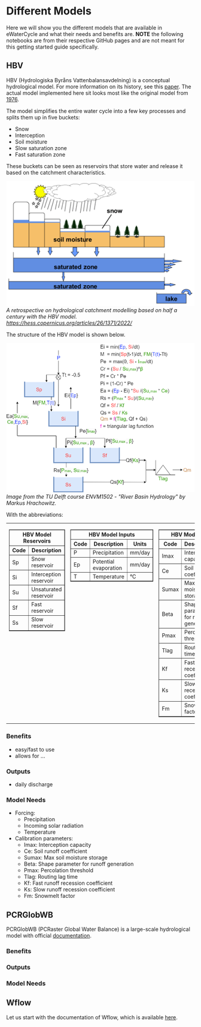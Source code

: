 # Different Models

Here we will show you the different models that are available in eWaterCycle and what their needs and benefits are.
**NOTE** the following notebooks are from their respective GitHub pages and are not meant for this getting started guide specifically.

## HBV 

HBV (Hydrologiska Byråns Vattenbalansavdelning) is a conceptual hydrological model. For more information on its history, see this [paper](https://hess.copernicus.org/articles/26/1371/2022/).
The actual model implemented here sit looks most like the original model from [1976](https://urn.kb.se/resolve?urn=urn:nbn:se:smhi:diva-5738).

The model simplifies the entire water cycle into a few key processes and splits them up in five buckets:
- Snow
- Interception
- Soil moisture
- Slow saturation zone
- Fast saturation zone

These buckets can be seen as reservoirs that store water and release it based on the catchment characteristics.


![HBV schematic](../figures/hbv/hbv_schematic.png)
*A retrospective on hydrological catchment modelling based on half a century with the HBV model. https://hess.copernicus.org/articles/26/1371/2022/*


The structure of the HBV model is shown below.

![model hbv](../figures/hbv/hbv_model_label.png)
*Image from the TU Delft course ENVM1502 - "River Basin Hydrology" by Markus Hrachowitz.*

With the abbreviations:

<table border="0" cellpadding="10" cellspacing="0">
  <tr>
    <!-- Reservoirs Section -->
    <td valign="top">
      <table border="1" cellpadding="5" cellspacing="0">
        <thead>
          <tr>
            <th colspan="2">HBV Model Reservoirs</th>
          </tr>
          <tr>
            <th>Code</th>
            <th>Description</th>
          </tr>
        </thead>
        <tbody>
          <tr><td>Sp</td><td>Snow reservoir</td></tr>
          <tr><td>Si</td><td>Interception reservoir</td></tr>
          <tr><td>Su</td><td>Unsaturated reservoir</td></tr>
          <tr><td>Sf</td><td>Fast reservoir</td></tr>
          <tr><td>Ss</td><td>Slow reservoir</td></tr>
        </tbody>
      </table>
    </td>
    <!-- Inputs Section -->
    <td valign="top">
      <table border="1" cellpadding="5" cellspacing="0">
        <thead>
          <tr>
            <th colspan="3">HBV Model Inputs</th>
          </tr>
          <tr>
            <th>Code</th>
            <th>Description</th>
            <th>Units</th>
          </tr>
        </thead>
        <tbody>
          <tr><td>P</td><td>Precipitation</td><td>mm/day</td></tr>
          <tr><td>Ep</td><td>Potential evaporation</td><td>mm/day</td></tr>
          <tr><td>T</td><td>Temperature</td><td>°C</td></tr>
        </tbody>
      </table>
    </td>
    <!-- Parameters Section -->
    <td valign="top">
      <table border="1" cellpadding="5" cellspacing="0">
        <thead>
          <tr>
            <th colspan="3">HBV Model Parameters</th>
          </tr>
          <tr>
            <th>Code</th>
            <th>Description</th>
            <th>Units</th>
          </tr>
        </thead>
        <tbody>
          <tr><td>Imax</td><td>Interception capacity</td><td>mm</td></tr>
          <tr><td>Ce</td><td>Soil runoff coefficient</td><td>-</td></tr>
          <tr><td>Sumax</td><td>Max soil moisture storage</td><td>mm</td></tr>
          <tr><td>Beta</td><td>Shape parameter for runoff generation</td><td>-</td></tr>
          <tr><td>Pmax</td><td>Percolation threshold</td><td>mm/day</td></tr>
          <tr><td>Tlag</td><td>Routing lag time</td><td>days</td></tr>
          <tr><td>Kf</td><td>Fast runoff recession coefficient</td><td>1/day</td></tr>
          <tr><td>Ks</td><td>Slow runoff recession coefficient</td><td>1/day</td></tr>
          <tr><td>Fm</td><td>Snowmelt factor</td><td>-</td></tr>
        </tbody>
      </table>
    </td>
  </tr>
</table>



### Benefits

- easy/fast to use
- allows for ...

### Outputs

- daily discharge

### Model Needs

- Forcing:
  - Precipitation
  - Incoming solar radiation
  - Temperature
- Calibration parameters:
  - Imax: Interception capacity
  - Ce: Soil runoff coefficient
  - Sumax: Max soil moisture storage
  - Beta: Shape parameter for runoff generation
  - Pmax: Percolation threshold
  - Tlag: Routing lag time
  - Kf: Fast runoff recession coefficient
  - Ks: Slow runoff recession coefficient
  - Fm: Snowmelt factor

## PCRGlobWB 

PCRGlobWB (PCRaster Global Water Balance) is a large-scale hydrological model with official [documentation](https://globalhydrology.nl/research/models/pcr-globwb-1-0/).

### Benefits


### Outputs


### Model Needs



## Wflow

Let us start with the documentation of Wflow, which is available [here](https://wflow.readthedocs.io/en/latest/).
